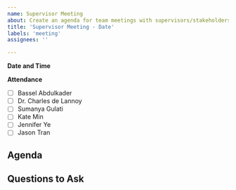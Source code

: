 ```yaml
---
name: Supervisor Meeting
about: Create an agenda for team meetings with supervisors/stakeholders.
title: 'Supervisor Meeting - Date'
labels: 'meeting'
assignees: ''

---
```


**Date and Time**

**Attendance**
- [ ] Bassel Abdulkader
- [ ] Dr. Charles de Lannoy
- [ ] Sumanya Gulati
- [ ] Kate Min
- [ ] Jennifer Ye
- [ ] Jason Tran

**Agenda**
- 

**Questions to Ask**
-
